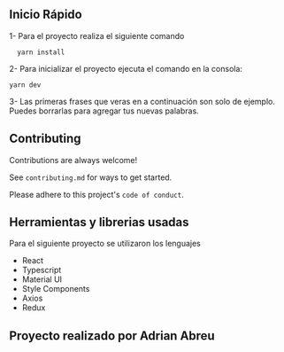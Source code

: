 ## Inicio Rápido

1- Para el proyecto realiza el siguiente comando

```
  yarn install
```

2- Para inicializar el proyecto ejecuta el comando en la consola:

```
yarn dev
```

3- Las primeras frases que veras en a continuación son solo de ejemplo. Puedes borrarlas para agregar tus nuevas palabras.

## Contributing

Contributions are always welcome!

See `contributing.md` for ways to get started.

Please adhere to this project's `code of conduct`.

## Herramientas y librerias usadas

Para el siguiente proyecto se utilizaron los lenguajes

- React
- Typescript
- Material UI
- Style Components
- Axios
- Redux

## Proyecto realizado por Adrian Abreu

